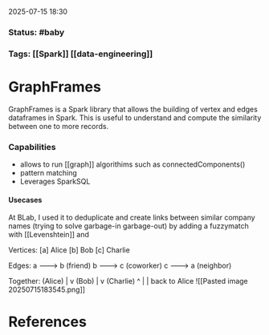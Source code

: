 2025-07-15 18:30

### Status:  #baby

### Tags: [[Spark]] [[data-engineering]]

# GraphFrames

GraphFrames is a Spark library that allows the building of vertex and edges dataframes in Spark. This is useful to understand and compute the similarity between one to more records.

### Capabilities

- allows to run [[graph]] algorithims such as connectedComponents()
- pattern matching 
- Leverages SparkSQL

#### Usecases

At BLab, I used it to deduplicate and create links between similar company names (trying to solve garbage-in garbage-out) by adding a fuzzymatch with [[Levenshtein]] and 




Vertices:
[a] Alice       [b] Bob       [c] Charlie

Edges:
a ---> b (friend)
b ---> c (coworker)
c ---> a (neighbor)

Together:
      (Alice)
         |
         v
      (Bob)
         |
         v
     (Charlie)
         ^
         |
         |
     back to Alice
![[Pasted image 20250715183545.png]]


# References









